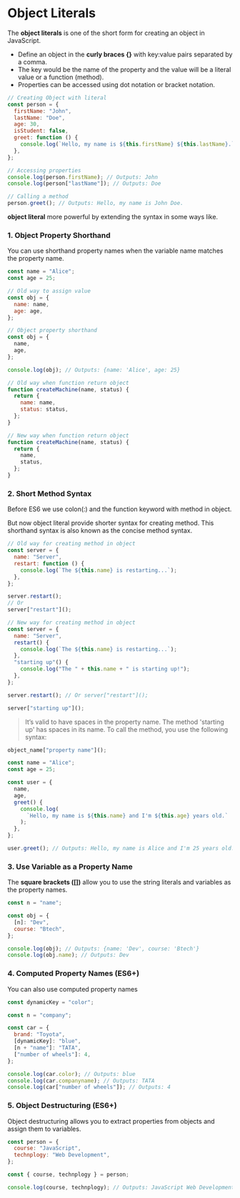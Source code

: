 # Object Literals

The **object literals** is one of the short form for creating an object in JavaScript.

- Define an object in the **curly braces {}** with key:value pairs separated by a comma.
- The key would be the name of the property and the value will be a literal value or a function (method).
- Properties can be accessed using dot notation or bracket notation.

```javascript
// Creating Object with literal
const person = {
  firstName: "John",
  lastName: "Doe",
  age: 30,
  isStudent: false,
  greet: function () {
    console.log(`Hello, my name is ${this.firstName} ${this.lastName}.`);
  },
};

// Accessing properties
console.log(person.firstName); // Outputs: John
console.log(person["lastName"]); // Outputs: Doe

// Calling a method
person.greet(); // Outputs: Hello, my name is John Doe.
```

**object literal** more powerful by extending the syntax in some ways like.

### 1. Object Property Shorthand

You can use shorthand property names when the variable name matches the property name.

```javascript
const name = "Alice";
const age = 25;

// Old way to assign value
const obj = {
  name: name,
  age: age,
};

// Object property shorthand
const obj = {
  name,
  age,
};

console.log(obj); // Outputs: {name: 'Alice', age: 25}
```

```javascript
// Old way when function return object
function createMachine(name, status) {
  return {
    name: name,
    status: status,
  };
}

// New way when function return object
function createMachine(name, status) {
  return {
    name,
    status,
  };
}
```

### 2. Short Method Syntax

Before ES6 we use colon(:) and the function keyword with method in object.

But now object literal provide shorter syntax for creating method. This shorthand syntax is also known as the concise method syntax.

```javascript
// Old way for creating method in object
const server = {
  name: "Server",
  restart: function () {
    console.log(`The ${this.name} is restarting...`);
  },
};

server.restart();
// Or
server["restart"]();
```

```javascript
// New way for creating method in object
const server = {
  name: "Server",
  restart() {
    console.log(`The ${this.name} is restarting...`);
  },
  "starting up"() {
    console.log("The " + this.name + " is starting up!");
  },
};

server.restart(); // Or server["restart"]();

server["starting up"]();
```

> It’s valid to have spaces in the property name. The method 'starting up' has spaces in its name. To call the method, you use the following syntax:

```javascript
object_name["property name"]();
```

```javascript
const name = "Alice";
const age = 25;

const user = {
  name,
  age,
  greet() {
    console.log(
      `Hello, my name is ${this.name} and I'm ${this.age} years old.`
    );
  },
};

user.greet(); // Outputs: Hello, my name is Alice and I'm 25 years old.
```

### 3. Use Variable as a Property Name

The **square brackets ([])** allow you to use the string literals and variables as the property names.

```javascript
const n = "name";

const obj = {
  [n]: "Dev",
  course: "Btech",
};

console.log(obj); // Outputs: {name: 'Dev', course: 'Btech'}
console.log(obj.name); // Outputs: Dev
```

### 4. Computed Property Names (ES6+)

You can also use computed property names

```javascript
const dynamicKey = "color";

const n = "company";

const car = {
  brand: "Toyota",
  [dynamicKey]: "blue",
  [n + "name"]: "TATA",
  ["number of wheels"]: 4,
};

console.log(car.color); // Outputs: blue
console.log(car.companyname); // Outputs: TATA
console.log(car["number of wheels"]); // Outputs: 4
```

### 5. Object Destructuring (ES6+)

Object destructuring allows you to extract properties from objects and assign them to variables.

```javascript
const person = {
  course: "JavaScript",
  technplogy: "Web Development",
};

const { course, technplogy } = person;

console.log(course, technplogy); // Outputs: JavaScript Web Development
```
